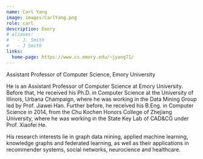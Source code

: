 ```yaml
---
name: Carl Yang
image: images/CarlYang.png
role: carl
description: Emory
# aliases:
#   - J. Smith
#   - J Smith
links:
  home-page: https://www.cs.emory.edu/~jyang71/
---
```


Assistant Professor of Computer Science, Emory University

He is an Assistant Professor of Computer Science at Emory University. Before that, He received his Ph.D. in Computer Science at the University of Illinois, Urbana Champaign, where he was working in the Data Mining Group led by Prof. Jiawei Han. Further before, he received his B.Eng. in Computer Science in 2014, from the Chu Kochen Honors College of Zhejiang University, where he was working in the State Key Lab of CAD&CG under Prof. Xiaofei He.

His research interests lie in graph data mining, applied machine learning, knowledge graphs and federated learning, as well as their applications in recommender systems, social networks, neurocience and healthcare.